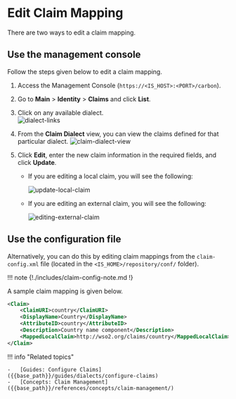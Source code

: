 # Edit Claim Mapping

There are two ways to edit a claim mapping.

## Use the management console

Follow the steps given below to edit a claim mapping.

1.  Access the Management Console (`https://<IS_HOST>:<PORT>/carbon`).
2.  Go to **Main** > **Identity** > **Claims** and click  **List**.
3.  Click on any available dialect.  
    ![dialect-links]({{base_path}}/assets/img/guides/dialect-links.png)
4.  From the **Claim Dialect** view, you can view the claims defined for
    that particular dialect. 
    ![claim-dialect-view]({{base_path}}/assets/img/guides/claim-dialect-view.png)
5.  Click **Edit**, enter the new claim information in the required fields, and click **Update**.

    -   If you are editing a local claim, you will see the following:

        ![update-local-claim]({{base_path}}/assets/img/guides/update-local-claim.png) 

    -   If you are editing an external claim, you will see the following:
      
        ![editing-external-claim]({{base_path}}/assets/img/guides/editing-external-claim.png)

## Use the configuration file

Alternatively, you can do this by editing claim mappings from the `claim-config.xml` file (located in the `<IS_HOME>/repository/conf/` folder).
    
!!! note
    {!./includes/claim-config-note.md !}

A sample claim mapping is given below.

``` xml
<Claim>
    <ClaimURI>country</ClaimURI>
    <DisplayName>Country</DisplayName>
    <AttributeID>country</AttributeID>
    <Description>Country name component</Description>
    <MappedLocalClaim>http://wso2.org/claims/country</MappedLocalClaim>
</Claim>
```
    
!!! info "Related topics"

    -   [Guides: Configure Claims]({{base_path}}/guides/dialects/configure-claims)
    -   [Concepts: Claim Management]({{base_path}}/references/concepts/claim-management/)
